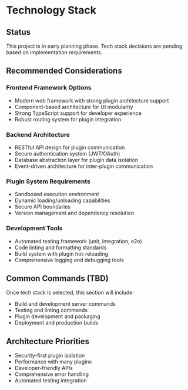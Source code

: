 # Technology Stack

## Status
This project is in early planning phase. Tech stack decisions are pending based on implementation requirements.

## Recommended Considerations

### Frontend Framework Options
- Modern web framework with strong plugin architecture support
- Component-based architecture for UI modularity
- Strong TypeScript support for developer experience
- Robust routing system for plugin integration

### Backend Architecture
- RESTful API design for plugin communication
- Secure authentication system (JWT/OAuth)
- Database abstraction layer for plugin data isolation
- Event-driven architecture for inter-plugin communication

### Plugin System Requirements
- Sandboxed execution environment
- Dynamic loading/unloading capabilities
- Secure API boundaries
- Version management and dependency resolution

### Development Tools
- Automated testing framework (unit, integration, e2e)
- Code linting and formatting standards
- Build system with plugin hot-reloading
- Comprehensive logging and debugging tools

## Common Commands (TBD)
Once tech stack is selected, this section will include:
- Build and development server commands
- Testing and linting commands
- Plugin development and packaging
- Deployment and production builds

## Architecture Priorities
- Security-first plugin isolation
- Performance with many plugins
- Developer-friendly APIs
- Comprehensive error handling
- Automated testing integration
